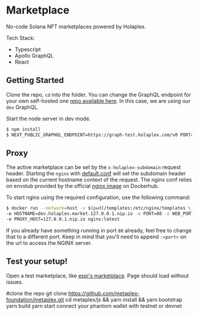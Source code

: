 # Marketplace

No-code Solana NFT marketplaces powered by Holaplex.

Tech Stack:

- Typescript
- Apollo GraphQL
- React

## Getting Started

Clone the repo, `cd` into the folder.
You can change the GraphQL endpoint for your own self-hosted one [repo available here](https://github.com/holaplex/solana-indexer).
In this case, we are using our `dev` GraphQL.

Start the node server in dev mode.

```bash
$ npm install
$ NEXT_PUBLIC_GRAPHQL_ENDPOINT=https://graph-test.holaplex.com/v0 PORT=3000 npx next dev
```

## Proxy

The active marketplace can be set by the `x-holaplex-subdomain` request header. Starting the `nginx` with [default.conf](/main/templates/default.conf.template) will set the subdomain header based on the current hostname context of the request.
The nginx conf relies on envstub provided by the official [nginx image](https://hub.docker.com/_/nginx) on Dockerhub.

To start nginx using the required configuration, use the following command:

```bash
$ docker run --network=host -v $(pwd)/templates:/etc/nginx/templates \
-e HOSTNAME=dev.holaplex.market.127.0.0.1.nip.io -e PORT=80 -e WEB_PORT=3000 \
-e PROXY_HOST=127.0.0.1.nip.io nginx:latest
```

If you already have something running in port `80` already, feel free to change that to a different port. Keep in mind that you'll need to append `:<port>` on the url to access the NGINX server.

## Test your setup!

Open a test marketplace, like [espi's marketplace](http://espi.dev.holaplex.market.127.0.0.1.nip.io).
Page should load without issues.

#clone the repo
git clone https://github.com/metaplex-foundation/metaplex.git
cd metaplex/js && yarn install && yarn bootstrap
yarn build
yarn start
connect your phantom wallet with testnet or devnet
